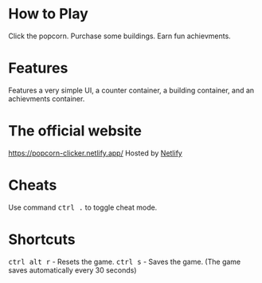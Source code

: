 # How to Play
Click the popcorn. Purchase some buildings. Earn fun achievments.
# Features
Features a very simple UI, a counter container, a building container, and an achievments container.
# The official website
https://popcorn-clicker.netlify.app/
Hosted by [Netlify](https://www.netlify.com/)
# Cheats
Use command <kbd>ctrl .</kbd> to toggle cheat mode.
# Shortcuts
<kbd>ctrl alt r</kbd> - Resets the game.
<kbd>ctrl s</kbd> - Saves the game. (The game saves automatically every 30 seconds)
